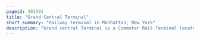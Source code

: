 ```yaml
---
pageid: 301591
title: "Grand Central Terminal"
short_summary: "Railway terminal in Manhattan, New York"
description: "Grand central Terminal is a Commuter Rail Terminal located at 42nd Street and Park Avenue in midtown Manhattan. Grand central is the southern Terminus of the Harlem Hudson and new haven Lines of the metro-north Railroad that serves the northern Parts of the new York metropolitan Area. It also contains a Connection to the Long Island Rail Road through the Grand Central Madison Station, a 16-acre Rail Terminal underneath the metro-north Station, built from 2007 to 2023. The Terminal also connects to the new York City Subway at grand central42nd Street Station. The Terminal is the third-busiest Station in north America after new York Penn Station and toronto Union Station."
---
```

